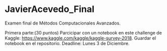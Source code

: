 # JavierAcevedo_Final
Examen final de Métodos Computacionales Avanzados.

Primera parte:(30 puntos) 
Parcicipar con un notebook en este challenge de Kaggle: https://www.kaggle.com/kaggle/kaggle-survey-2018.
Guardar el notebook en el repositorio. Deadline: Lunes 3 de Diciembre.
